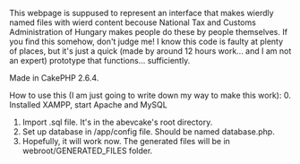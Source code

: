 This webpage is suppused to represent an interface that makes wierdly named files with wierd content becouse National Tax and Customs Administration of Hungary makes people do these by people themselves.
If you find this somehow, don't judge me! I know this code is faulty at plenty of places, but it's just a quick (made by around 12 hours work... and I am not an expert) prototype that functions... sufficiently.

Made in CakePHP 2.6.4.

How to use this (I am just going to write down my way to make this work):
  0. Installed XAMPP, start Apache and MySQL
  1. Import .sql file. It's in the abevcake's root directory.
  2. Set up database in /app/config file. Should be named database.php.
  3. Hopefully, it will work now. The generated files will be in webroot/GENERATED_FILES folder.
